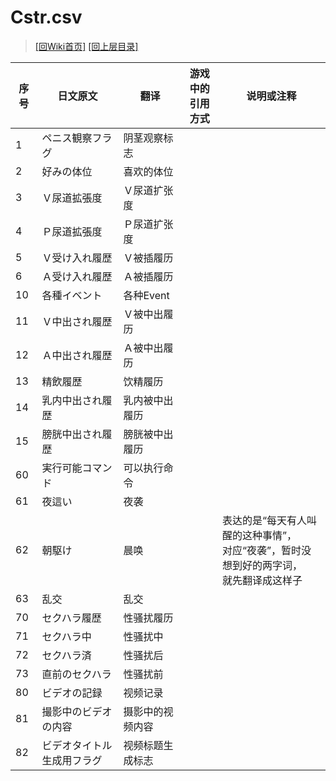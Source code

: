 ﻿# Cstr.csv

> [\[回Wiki首页\]](/Wiki)
> [\[回上层目录\]](/Wiki/erasqn_wiki/csv)

序号|日文原文|翻译|游戏中的<br/>引用方式|说明或注释
----|----|----|----|----
1|ペニス観察フラグ|阴茎观察标志||
2|好みの体位|喜欢的体位||
3|Ｖ尿道拡張度|Ｖ尿道扩张度||
4|Ｐ尿道拡張度|Ｐ尿道扩张度||
5|Ｖ受け入れ履歴|Ｖ被插履历||
6|Ａ受け入れ履歴|Ａ被插履历||
10|各種イベント|各种Event||
11|Ｖ中出され履歴|Ｖ被中出履历||
12|Ａ中出され履歴|Ａ被中出履历||
13|精飲履歴|饮精履历||
14|乳内中出され履歴|乳内被中出履历||
15|膀胱中出され履歴|膀胱被中出履历||
60|実行可能コマンド|可以执行命令||
61|夜這い|夜袭||
62|朝駆け|晨唤||表达的是“每天有人叫醒的这种事情”，<br/>对应“夜袭”，暂时没想到好的两字词，<br/>就先翻译成这样子
63|乱交|乱交||
70|セクハラ履歴|性骚扰履历||
71|セクハラ中|性骚扰中||
72|セクハラ済|性骚扰后||
73|直前のセクハラ|性骚扰前||
80|ビデオの記録|视频记录||
81|撮影中のビデオの内容|摄影中的视频内容||
82|ビデオタイトル生成用フラグ|视频标题生成标志||
